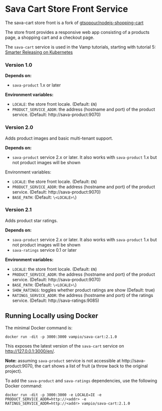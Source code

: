 # Sava Cart Store Front Service 
The sava-cart store front is a fork of [gtsopour/nodejs-shopping-cart](https://github.com/gtsopour/nodejs-shopping-cart)

The store front provides a responsive web app consisting of a products page, a shopping cart and a checkout page.

The `sava-cart` service is used in the Vamp tutorials, starting with tutorial 5: [Smarter Releasing on Kubernetes](https://vamp.io/documentation/tutorials/smarter-releasing-on-kubernetes/)

### Version 1.0

**Depends on:**
* `sava-product` 1.x or later

**Environment variables:**
* `LOCALE`: the store front locale. (Default: `EN`)
* `PRODUCT_SERVICE_ADDR`: the address (hostname and port) of the product service. (Default: http://sava-product:9070)

### Version 2.0

Adds product images and basic multi-tenant support.

**Depends on:**
* `sava-product` service 2.x or later. It also works with `sava-product` 1.x but not product images will be shown

Environment variables:
* `LOCALE`: the store front locale. (Default: `EN`)
* `PRODUCT_SERVICE_ADDR`: the address (hostname and port) of the product service. (Default: http://sava-product:9070)
* `BASE_PATH`: (Default: `\<LOCALE>\`)

### Version 2.1

Adds product star ratings.

**Depends on:**
* `sava-product` service 2.x or later. It also works with `sava-product` 1.x but not product images will be shown
* `sava-ratings` service 0.1 or later

**Environment variables:**
* `LOCALE`: the store front locale. (Default: `EN`)
* `PRODUCT_SERVICE_ADDR`: the address (hostname and port) of the product service. (Default: http://sava-product:9070)
* `BASE_PATH`: (Default: `\<LOCALE>\`)
* `SHOW_RATINGS`: toggles whether product ratings are show (Default: true)
* `RATINGS_SERVICE_ADDR`: the address (hostname and port) of the ratings service. (Default: http://sava-ratings:9085)

## Running Locally using Docker

The minimal Docker command is:

`docker run -dit -p 3000:3000 vampio/sava-cart:2.1.0`

This exposes the latest version of the `sava-cart` service on http://127.0.0.1:3000/en/.

**Note:** assuming `sava-product` service is not accessible at http://sava-product:9070, the cart shows a list of fruit (a throw back to the original project).

To add the `sava-product` and `sava-ratings` dependencies, use the following Docker command:

`docker run -dit -p 3000:3000 -e LOCALE=IE -e PRODUCT_SERVICE_ADDR=http://<addr> -e RATINGS_SERVICE_ADDR=http://<addr> vampio/sava-cart:2.1.0`
